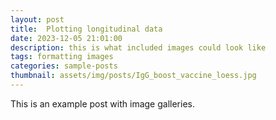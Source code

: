 ```yaml
---
layout: post
title:  Plotting longitudinal data
date: 2023-12-05 21:01:00
description: this is what included images could look like
tags: formatting images
categories: sample-posts
thumbnail: assets/img/posts/IgG_boost_vaccine_loess.jpg
---
```

This is an example post with image galleries.
